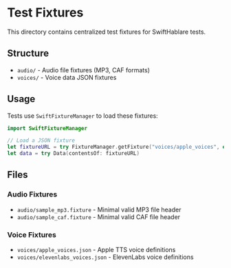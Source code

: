 # Test Fixtures

This directory contains centralized test fixtures for SwiftHablare tests.

## Structure

- `audio/` - Audio file fixtures (MP3, CAF formats)
- `voices/` - Voice data JSON fixtures

## Usage

Tests use `SwiftFixtureManager` to load these fixtures:

```swift
import SwiftFixtureManager

// Load a JSON fixture
let fixtureURL = try FixtureManager.getFixture("voices/apple_voices", extension: "json")
let data = try Data(contentsOf: fixtureURL)
```

## Files

### Audio Fixtures
- `audio/sample_mp3.fixture` - Minimal valid MP3 file header
- `audio/sample_caf.fixture` - Minimal valid CAF file header

### Voice Fixtures
- `voices/apple_voices.json` - Apple TTS voice definitions
- `voices/elevenlabs_voices.json` - ElevenLabs voice definitions
